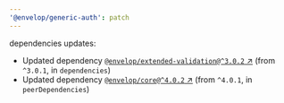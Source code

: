 ```yaml
---
'@envelop/generic-auth': patch
---
```


dependencies updates:

- Updated dependency
  [`@envelop/extended-validation@^3.0.2` ↗︎](https://www.npmjs.com/package/@envelop/extended-validation/v/3.0.2)
  (from `^3.0.1`, in `dependencies`)
- Updated dependency
  [`@envelop/core@^4.0.2` ↗︎](https://www.npmjs.com/package/@envelop/core/v/4.0.2) (from `^4.0.1`,
  in `peerDependencies`)
